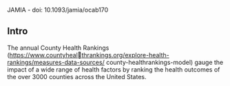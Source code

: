 JAMIA - doi: 10.1093/jamia/ocab170

## Intro 
The annual County Health Rankings (https://www.countyhealthrankings.org/explore-health-rankings/measures-data-sources/ county-healthrankings-model) gauge the impact of a wide range of health factors by ranking the health outcomes of the over 3000 counties across the United States.


